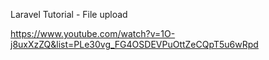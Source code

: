 Laravel Tutorial - File upload

https://www.youtube.com/watch?v=1O-j8uxXzZQ&list=PLe30vg_FG4OSDEVPuOttZeCQpT5u6wRpd
